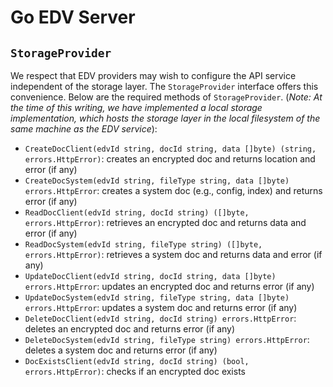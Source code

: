 # Go EDV Server

## `StorageProvider`
We respect that EDV providers may wish to configure the API service independent of the storage layer. The `StorageProvider` interface offers this convenience. Below are the required methods of `StorageProvider`. (*Note: At the time of this writing, we have implemented a local storage implementation, which hosts the storage layer in the local filesystem of the same machine as the EDV service*):
- `CreateDocClient(edvId string, docId string, data []byte) (string, errors.HttpError)`: creates an encrypted doc and returns location and error (if any)
- `CreateDocSystem(edvId string, fileType string, data []byte) errors.HttpError`: creates a system doc (e.g., config, index) and returns error (if any)
- `ReadDocClient(edvId string, docId string) ([]byte, errors.HttpError)`: retrieves an encrypted doc and returns data and error (if any)
- `ReadDocSystem(edvId string, fileType string) ([]byte, errors.HttpError)`: retrieves a system doc and returns data and error (if any)
- `UpdateDocClient(edvId string, docId string, data []byte) errors.HttpError`: updates an encrypted doc and returns error (if any)
- `UpdateDocSystem(edvId string, fileType string, data []byte) errors.HttpError`: updates a system doc and returns error (if any)
- `DeleteDocClient(edvId string, docId string) errors.HttpError`: deletes an encrypted doc and returns error (if any)
- `DeleteDocSystem(edvId string, fileType string) errors.HttpError`: deletes a system doc and returns error (if any)
- `DocExistsClient(edvId string, docId string) (bool, errors.HttpError)`: checks if an encrypted doc exists
